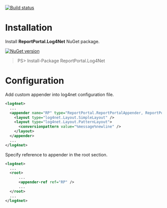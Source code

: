 [![Build status](https://ci.appveyor.com/api/projects/status/649dujaserywuchy?svg=true)](https://ci.appveyor.com/project/nvborisenko/logger-net-log4net)

# Installation

Install **ReportPortal.Log4Net** NuGet package.

[![NuGet version](https://badge.fury.io/nu/reportportal.log4net.svg)](https://badge.fury.io/nu/reportportal.log4net)


> PS> Install-Package ReportPortal.Log4Net

# Configuration

Add custom appender into log4net configuration file.
```xml
<log4net>
  ...
  <appender name="RP" type="ReportPortal.ReportPortalAppender, ReportPortal.Log4Net">
    <layout type="log4net.Layout.SimpleLayout" />
    <layout type="log4net.Layout.PatternLayout">
      <conversionpattern value="%message%newline" />
    </layout>
  </appender>
  ...
</log4net>
```

Specify reference to appender in the root section.
```xml
<log4net>
  ...
  <root>
      ...
      <appender-ref ref="RP" />
      ...
  </root>
  ...
</log4net>
```
